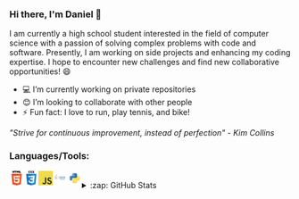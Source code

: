 ### Hi there, I'm Daniel 👋

I am currently a high school student interested in the field of computer science with a passion of solving complex problems with code and software. Presently, I am working on side projects and enhancing my coding expertise. I hope to encounter new challenges and find new collaborative opportunities! 😄

- 💻 I’m currently working on private repositories
- 😊 I’m looking to collaborate with other people
- ⚡ Fun fact: I love to run, play tennis, and bike!

<i> "Strive for continuous improvement, instead of perfection" - Kim Collins </i>

### Languages/Tools:

<img align="left" alt="HTML5" width="26px" src="https://raw.githubusercontent.com/github/explore/80688e429a7d4ef2fca1e82350fe8e3517d3494d/topics/html/html.png" />
<img align="left" alt="CSS3" width="26px" src="https://raw.githubusercontent.com/github/explore/80688e429a7d4ef2fca1e82350fe8e3517d3494d/topics/css/css.png" />
<img align="left" alt="JavaScript" width="26px" src="https://raw.githubusercontent.com/github/explore/80688e429a7d4ef2fca1e82350fe8e3517d3494d/topics/javascript/javascript.png" />
<img align="left" alt="Java" width="26px" src="https://raw.githubusercontent.com/github/explore/80688e429a7d4ef2fca1e82350fe8e3517d3494d/topics/java/java.png" />
<img align="left" alt="Python" width="26px" src="https://raw.githubusercontent.com/github/explore/80688e429a7d4ef2fca1e82350fe8e3517d3494d/topics/python/python.png" />

<br />

<!--END_SECTION:activity-->

</details>

<details>
<summary>:zap: GitHub Stats</summary>

<img align="left" alt="Daniel's GitHub Stats" src="https://github-readme-stats.codestackr.vercel.app/api?username=dchn&show_icons=true&hide_border=true" />

</details>
